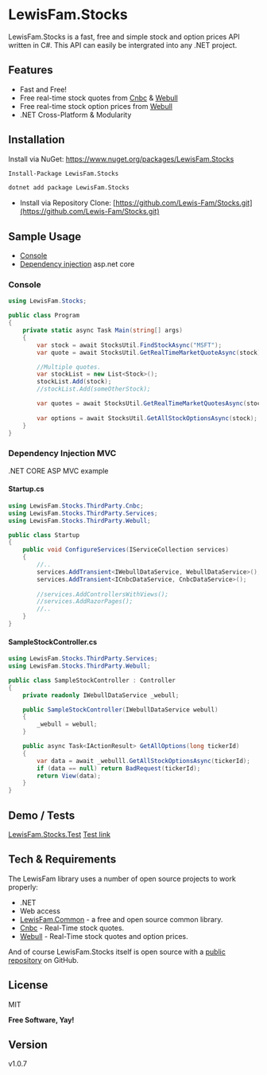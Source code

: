# LewisFam.Stocks
LewisFam.Stocks is a fast, free and simple stock and option prices API written in C#. This API can easily be intergrated into any .NET project.

## Features

- Fast and Free!
- Free real-time stock quotes from [Cnbc] & [Webull]
- Free real-time stock option prices from [Webull]
- .NET Cross-Platform & Modularity

## Installation

Install via NuGet: https://www.nuget.org/packages/LewisFam.Stocks
    
```sh
Install-Package LewisFam.Stocks
```

```sh
dotnet add package LewisFam.Stocks
```

- Install via Repository Clone: [https://github.com/Lewis-Fam/Stocks.git](https://github.com/Lewis-Fam/Stocks.git)

## Sample Usage
    
  - [Console](###console)
  - [Dependency injection](###dependency-injection-mvc) asp.net core

### Console
```csharp
using LewisFam.Stocks;
```
```csharp
public class Program 
{
    private static async Task Main(string[] args)
    {
        var stock = await StocksUtil.FindStockAsync("MSFT");
        var quote = await StocksUtil.GetRealTimeMarketQuoteAsync(stock);

        //Multiple quotes.
        var stockList = new List<Stock>();
        stockList.Add(stock);
        //stockList.Add(someOtherStock);

        var quotes = await StocksUtil.GetRealTimeMarketQuotesAsync(stockList);
        
        var options = await StocksUtil.GetAllStockOptionsAsync(stock);
    }
}
```

### Dependency Injection MVC

.NET CORE ASP MVC example

#### Startup.cs
```csharp
using LewisFam.Stocks.ThirdParty.Cnbc;
using LewisFam.Stocks.ThirdParty.Services;
using LewisFam.Stocks.ThirdParty.Webull;

public class Startup 
{
    public void ConfigureServices(IServiceCollection services)
    {       
        //..
        services.AddTransient<IWebullDataService, WebullDataService>();    
        services.AddTransient<ICnbcDataService, CnbcDataService>();    
    
        //services.AddControllersWithViews();                
        //services.AddRazorPages();
        //..
    }
}
```

#### SampleStockController.cs
```csharp
using LewisFam.Stocks.ThirdParty.Services;
using LewisFam.Stocks.ThirdParty.Webull;

public class SampleStockController : Controller
{
    private readonly IWebullDataService _webull;

    public SampleStockController(IWebullDataService webull)
    {
        _webull = webull;
    }

    public async Task<IActionResult> GetAllOptions(long tickerId)
    {
        var data = await _webulll.GetAllStockOptionsAsync(tickerId);
        if (data == null) return BadRequest(tickerId);
        return View(data);
    }
}
```

## Demo / Tests
[LewisFam.Stocks.Test]
[Test link](#features)

## Tech & Requirements

The LewisFam library uses a number of open source projects to work properly:

- .NET
- Web access
- [LewisFam.Common] - a free and open source common library.
- [Cnbc] - Real-Time stock quotes.
- [Webull] - Real-Time stock quotes and option prices.

And of course LewisFam.Stocks itself is open source with a [public repository] on GitHub.

## License
MIT

**Free Software, Yay!**

## Version
v1.0.7

[//]: #    
   [CNbc]: <https://cnbc.com>
   [Webull]: <https://webull.com>
   [LewisFam.Common]: <https://github.com/Lewis-Fam/LewisFam.Common>
   [LewisFam.Stocks]: <https://github.com/Lewis-Fam/Stocks>
   [LewisFam.Stocks.Test]: <https://github.com/Lewis-Fam/Stocks/tree/main/src/LewisFam.StocksTests>
   [public repository]: <https://github.com/Lewis-Fam/Stocks>
